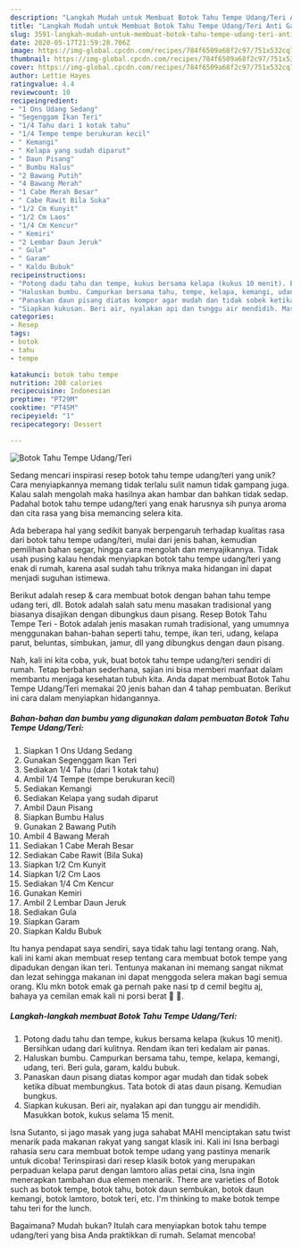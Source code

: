 ```yaml
---
description: "Langkah Mudah untuk Membuat Botok Tahu Tempe Udang/Teri Anti Gagal"
title: "Langkah Mudah untuk Membuat Botok Tahu Tempe Udang/Teri Anti Gagal"
slug: 3591-langkah-mudah-untuk-membuat-botok-tahu-tempe-udang-teri-anti-gagal
date: 2020-05-17T21:59:28.706Z
image: https://img-global.cpcdn.com/recipes/784f6509a68f2c97/751x532cq70/botok-tahu-tempe-udangteri-foto-resep-utama.jpg
thumbnail: https://img-global.cpcdn.com/recipes/784f6509a68f2c97/751x532cq70/botok-tahu-tempe-udangteri-foto-resep-utama.jpg
cover: https://img-global.cpcdn.com/recipes/784f6509a68f2c97/751x532cq70/botok-tahu-tempe-udangteri-foto-resep-utama.jpg
author: Lettie Hayes
ratingvalue: 4.4
reviewcount: 10
recipeingredient:
- "1 Ons Udang Sedang"
- "Segenggam Ikan Teri"
- "1/4 Tahu dari 1 kotak tahu"
- "1/4 Tempe tempe berukuran kecil"
- " Kemangi"
- " Kelapa yang sudah diparut"
- " Daun Pisang"
- " Bumbu Halus"
- "2 Bawang Putih"
- "4 Bawang Merah"
- "1 Cabe Merah Besar"
- " Cabe Rawit Bila Suka"
- "1/2 Cm Kunyit"
- "1/2 Cm Laos"
- "1/4 Cm Kencur"
- " Kemiri"
- "2 Lembar Daun Jeruk"
- " Gula"
- " Garam"
- " Kaldu Bubuk"
recipeinstructions:
- "Potong dadu tahu dan tempe, kukus bersama kelapa (kukus 10 menit). Bersihkan udang dari kulitnya. Rendam ikan teri kedalam air panas."
- "Haluskan bumbu. Campurkan bersama tahu, tempe, kelapa, kemangi, udang, teri. Beri gula, garam, kaldu bubuk."
- "Panaskan daun pisang diatas kompor agar mudah dan tidak sobek ketika dibuat membungkus. Tata botok di atas daun pisang. Kemudian bungkus."
- "Siapkan kukusan. Beri air, nyalakan api dan tunggu air mendidih. Masukkan botok, kukus selama 15 menit."
categories:
- Resep
tags:
- botok
- tahu
- tempe

katakunci: botok tahu tempe 
nutrition: 208 calories
recipecuisine: Indonesian
preptime: "PT29M"
cooktime: "PT45M"
recipeyield: "1"
recipecategory: Dessert

---
```



![Botok Tahu Tempe Udang/Teri](https://img-global.cpcdn.com/recipes/784f6509a68f2c97/751x532cq70/botok-tahu-tempe-udangteri-foto-resep-utama.jpg)

Sedang mencari inspirasi resep botok tahu tempe udang/teri yang unik? Cara menyiapkannya memang tidak terlalu sulit namun tidak gampang juga. Kalau salah mengolah maka hasilnya akan hambar dan bahkan tidak sedap. Padahal botok tahu tempe udang/teri yang enak harusnya sih punya aroma dan cita rasa yang bisa memancing selera kita.

Ada beberapa hal yang sedikit banyak berpengaruh terhadap kualitas rasa dari botok tahu tempe udang/teri, mulai dari jenis bahan, kemudian pemilihan bahan segar, hingga cara mengolah dan menyajikannya. Tidak usah pusing kalau hendak menyiapkan botok tahu tempe udang/teri yang enak di rumah, karena asal sudah tahu triknya maka hidangan ini dapat menjadi suguhan istimewa.

Berikut adalah resep &amp; cara membuat botok dengan bahan tahu tempe udang teri, dll. Botok adalah salah satu menu masakan tradisional yang biasanya disajikan dengan dibungkus daun pisang. Resep Botok Tahu Tempe Teri - Botok adalah jenis masakan rumah tradisional, yang umumnya menggunakan bahan-bahan seperti tahu, tempe, ikan teri, udang, kelapa parut, beluntas, simbukan, jamur, dll yang dibungkus dengan daun pisang.


Nah, kali ini kita coba, yuk, buat botok tahu tempe udang/teri sendiri di rumah. Tetap berbahan sederhana, sajian ini bisa memberi manfaat dalam membantu menjaga kesehatan tubuh kita. Anda dapat membuat Botok Tahu Tempe Udang/Teri memakai 20 jenis bahan dan 4 tahap pembuatan. Berikut ini cara dalam menyiapkan hidangannya.

<!--inarticleads1-->

##### Bahan-bahan dan bumbu yang digunakan dalam pembuatan Botok Tahu Tempe Udang/Teri:

1. Siapkan 1 Ons Udang Sedang
1. Gunakan Segenggam Ikan Teri
1. Sediakan 1/4 Tahu (dari 1 kotak tahu)
1. Ambil 1/4 Tempe (tempe berukuran kecil)
1. Sediakan  Kemangi
1. Sediakan  Kelapa yang sudah diparut
1. Ambil  Daun Pisang
1. Siapkan  Bumbu Halus
1. Gunakan 2 Bawang Putih
1. Ambil 4 Bawang Merah
1. Sediakan 1 Cabe Merah Besar
1. Sediakan  Cabe Rawit (Bila Suka)
1. Siapkan 1/2 Cm Kunyit
1. Siapkan 1/2 Cm Laos
1. Sediakan 1/4 Cm Kencur
1. Gunakan  Kemiri
1. Ambil 2 Lembar Daun Jeruk
1. Sediakan  Gula
1. Siapkan  Garam
1. Siapkan  Kaldu Bubuk


Itu hanya pendapat saya sendiri, saya tidak tahu lagi tentang orang. Nah, kali ini kami akan membuat resep tentang cara membuat botok tempe yang dipadukan dengan ikan teri. Tentunya makanan ini memang sangat nikmat dan lezat sehingga makanan ini dapat menggoda selera makan bagi semua orang. Klu mkn botok emak ga pernah pake nasi tp d cemil begitu aj, bahaya ya cemilan emak kali ni porsi berat 🤣 🤣. 

<!--inarticleads2-->

##### Langkah-langkah membuat Botok Tahu Tempe Udang/Teri:

1. Potong dadu tahu dan tempe, kukus bersama kelapa (kukus 10 menit). Bersihkan udang dari kulitnya. Rendam ikan teri kedalam air panas.
1. Haluskan bumbu. Campurkan bersama tahu, tempe, kelapa, kemangi, udang, teri. Beri gula, garam, kaldu bubuk.
1. Panaskan daun pisang diatas kompor agar mudah dan tidak sobek ketika dibuat membungkus. Tata botok di atas daun pisang. Kemudian bungkus.
1. Siapkan kukusan. Beri air, nyalakan api dan tunggu air mendidih. Masukkan botok, kukus selama 15 menit.


Isna Sutanto, si jago masak yang juga sahabat MAHI menciptakan satu twist menarik pada makanan rakyat yang sangat klasik ini. Kali ini Isna berbagi rahasia seru cara membuat botok tempe udang yang pastinya menarik untuk dicoba! Terinspirasi dari resep klasik botok yang merupakan perpaduan kelapa parut dengan lamtoro alias petai cina, Isna ingin menerapkan tambahan dua elemen menarik. There are varieties of Botok such as botok tempe, botok tahu, botok daun sembukan, botok daun kemangi, botok lamtoro, botok teri, etc. I&#39;m thinking to make botok tempe tahu teri for the lunch. 

Bagaimana? Mudah bukan? Itulah cara menyiapkan botok tahu tempe udang/teri yang bisa Anda praktikkan di rumah. Selamat mencoba!
